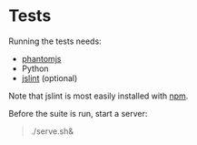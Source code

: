 
Tests
=====

Running the tests needs:

 * [phantomjs](http://phantomjs.org)
 * Python
 * [jslint](http://www.jslint.com) (optional)
 
Note that jslint is most easily installed with [npm](http://npmjs.org/).

Before the suite is run, start a server:

  > ./serve.sh&
  